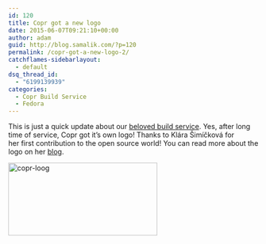 ```yaml
---
id: 120
title: Copr got a new logo
date: 2015-06-07T09:21:10+00:00
author: adam
guid: http://blog.samalik.com/?p=120
permalink: /copr-got-a-new-logo-2/
catchflames-sidebarlayout:
  - default
dsq_thread_id:
  - "6199139939"
categories:
  - Copr Build Service
  - Fedora
---
```

This is just a quick update about our [beloved build service](https://copr.fedoraproject.org/). Yes, after long time of service, Copr got it&#8217;s own logo! Thanks to Klára Šimíčková for her first contribution to the open source world! You can read more about the logo on her [blog](http://blog.foxeeh.com/2015/05/15/logo-for-the-copr-build-system/).

[<img class="aligncenter size-medium wp-image-112" src="https://blog-shaman.rhcloud.com/wp-content/uploads/2015/05/copr-loog-300x147.png" alt="copr-loog" width="300" height="147" />](https://blog-shaman.rhcloud.com/wp-content/uploads/2015/05/copr-loog.png)
